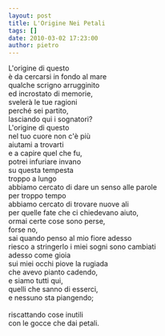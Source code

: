 ```yaml
---
layout: post
title: L'Origine Nei Petali
tags: []
date: 2010-03-02 17:23:00
author: pietro
---
```

L'origine di questo<br/>è da cercarsi in fondo al mare<br/>qualche scrigno arrugginito<br/>ed incrostato di memorie,<br/>svelerà le tue ragioni<br/>perché sei partito,<br/>lasciando qui i sognatori?<br/>L'origine di questo<br/>nel tuo cuore non c'è più<br/>aiutami a trovarti<br/>e a capire quel che fu,<br/>potrei infuriare invano<br/>su questa tempesta<br/>troppo a lungo<br/>abbiamo cercato di dare un senso alle parole<br/>per troppo tempo<br/>abbiamo cercato di trovare nuove ali<br/>per quelle fate che ci chiedevano aiuto,<br/>ormai certe cose sono perse,<br/>forse no,<br/>sai quando penso al mio fiore adesso<br/>riesco a stringerlo i miei sogni sono cambiati<br/>adesso come gioia<br/>sui miei occhi piove la rugiada<br/>che avevo pianto cadendo,<br/>e siamo tutti qui,<br/>quelli che sanno di esserci,<br/>e nessuno sta piangendo;<br/><br/>riscattando cose inutili<br/>con le gocce che dai petali.
